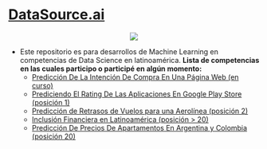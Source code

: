 # [DataSource.ai](https://www.datasource.ai/)

<center>
<img src = "img/readme.PNG" />
</center>

- Este repositorio es para desarrollos de Machine Learning en competencias de Data Science en latinoamérica. **Lista de competencias en las cuales participo o participé en algún momento:**
  - [Predicción De La Intención De Compra En Una Página Web (en curso)](https://www.datasource.ai/es/home/data-science-competitions-for-startups/prediccion-de-la-intencion-de-compra-en-una-pagina-web)
  - [Prediciendo El Rating De Las Aplicaciones En Google Play Store (posición 1)](https://www.datasource.ai/es/home/data-science-competitions-for-startups/prediciendo-el-rating-de-las-aplicaciones-en-google-play-store)
  - [Predicción de Retrasos de Vuelos para una Aerolínea (posición 2)](https://www.datasource.ai/es/home/competitions/prediccion-de-retrasos-de-vuelos-para-una-aerolinea)
  - [Inclusión Financiera en Latinoamérica (posición > 20)](https://www.datasource.ai/es/home/competitions/inclusion-financiera-en-latinoamerica)  
  - [Predicción De Precios De Apartamentos En Argentina y Colombia (posición 20)](https://www.datasource.ai/es/home/data-science-competitions-for-startups/prediccion-de-precios-de-apartamentos-en-argentina-y-colombia)
